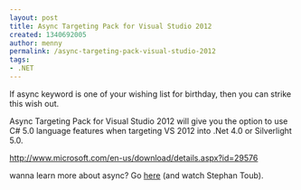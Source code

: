 ```yaml
---
layout: post
title: Async Targeting Pack for Visual Studio 2012
created: 1340692005
author: menny
permalink: /async-targeting-pack-visual-studio-2012
tags:
- .NET
---
```

<p>If async keyword is one of your wishing list for birthday, then you can strike this wish out.</p>
<p>Async Targeting Pack for Visual Studio 2012 will give you the option to use C# 5.0 language features when targeting VS 2012 into .Net 4.0 or Silverlight 5.0.</p>
<p><a href="http://www.microsoft.com/en-us/download/details.aspx?id=29576">http://www.microsoft.com/en-us/download/details.aspx?id=29576</a></p>
<p>wanna learn more about async? Go <a href="http://msdn.microsoft.com/en-us/async">here</a> (and watch Stephan Toub).</p>
